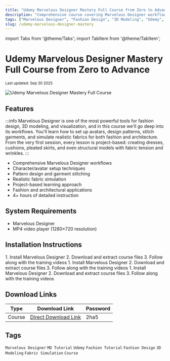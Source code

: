 ```yaml
---
title: "Udemy Marvelous Designer Mastery Full Course from Zero to Advance"
description: "Comprehensive course covering Marvelous Designer workflows for fashion design, 3D modeling, and visualization, including character setup, pattern design, garment stitching, and fabric simulation."
tags: ["Marvelous Designer", "Fashion Design", "3D Modeling", "Udemy", "Course", "Fabric Simulation"]
slug: /udemy-marvelous-designer-mastery
---
```


import Tabs from '@theme/Tabs';
import TabItem from '@theme/TabItem';

# Udemy Marvelous Designer Mastery Full Course from Zero to Advance

<sub>Last updated: Sep 30 2025</sub>

![Udemy Marvelous Designer Mastery Full Course](https://www.gfxcamp.com/wp-content/uploads/2025/09/Udemy-Marvelous-Designer-Mastery-Full-Course-from-Zero-to-Advance.jpg)

## Features

:::info
Marvelous Designer is one of the most powerful tools for fashion design, 3D modeling, and visualization, and in this course we'll go deep into its workflows. You'll learn how to set up avatars, design patterns, stitch garments, and simulate realistic fabrics for both fashion and architecture. From the very first session, every lesson is project-based: creating dresses, cushions, pleated skirts, and even structural models with fabric tension and wrinkles.
:::

- Comprehensive Marvelous Designer workflows
- Character/avatar setup techniques
- Pattern design and garment stitching
- Realistic fabric simulation
- Project-based learning approach
- Fashion and architectural applications
- 4+ hours of detailed instruction

## System Requirements

- Marvelous Designer
- MP4 video player (1280×720 resolution)

## Installation Instructions

<Tabs>
<TabItem value="windows" label="Windows">
1. Install Marvelous Designer
2. Download and extract course files
3. Follow along with the training videos
</TabItem>
<TabItem value="macos" label="macOS">
1. Install Marvelous Designer
2. Download and extract course files
3. Follow along with the training videos
</TabItem>
<TabItem value="linux" label="Linux">
1. Install Marvelous Designer
2. Download and extract course files
3. Follow along with the training videos
</TabItem>
</Tabs>

## Download Links

| Type | Download Link | Password |
|------|---------------|----------|
| Course | [Direct Download Link](https://wa.me/8613237610083) | 2ha5 |

## Tags

`Marvelous Designer` `MD Tutorial` `Udemy` `Fashion Tutorial` `Fashion Design` `3D Modeling` `Fabric Simulation` `Course`
